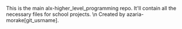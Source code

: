 This is the main alx-higher_level_programming repo.
It'll contain all the necessary files for school projects.
\n
Created by azaria-morake[git_usrname].
